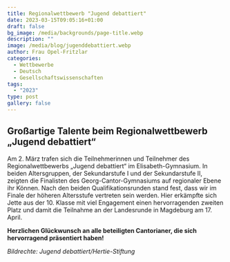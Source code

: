 ```yaml
---
title: Regionalwettbewerb "Jugend debattiert"
date: 2023-03-15T09:05:16+01:00
draft: false
bg_image: /media/backgrounds/page-title.webp
description: ""
image: /media/blog/jugenddebattiert.webp
author: Frau Opel-Fritzlar
categories:
  - Wettbewerbe
  - Deutsch
  - Gesellschaftswissenschaften
tags:
  - "2023"
type: post
gallery: false
---
```

## Großartige Talente beim Regionalwettbewerb „Jugend debattiert“

Am 2. März trafen sich die Teilnehmerinnen und Teilnehmer des Regionalwettbewerbs „Jugend debattiert“ im Elisabeth-Gymnasium. In beiden Altersgruppen, der Sekundarstufe I und der Sekundarstufe II, zeigten die Finalisten des Georg-Cantor-Gymnasiums auf regionaler Ebene ihr Können. Nach den beiden Qualifikationsrunden stand fest, dass wir im Finale der höheren Altersstufe vertreten sein werden. Hier erkämpfte sich Jette aus der 10. Klasse mit viel Engagement einen hervorragenden zweiten Platz und damit die Teilnahme an der Landesrunde in Magdeburg am 17. April. 

**Herzlichen Glückwunsch an alle beteiligten Cantorianer, die
sich hervorragend präsentiert haben!**

_Bildrechte: Jugend debattiert/Hertie-Stiftung_
